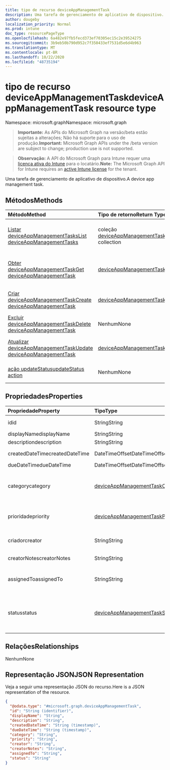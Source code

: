 ```yaml
---
title: tipo de recurso deviceAppManagementTask
description: Uma tarefa de gerenciamento de aplicativo de dispositivo.
author: dougeby
localization_priority: Normal
ms.prod: intune
doc_type: resourcePageType
ms.openlocfilehash: 6a482e97fb5fecd373ef70305ec15c2e39524275
ms.sourcegitcommit: 3b9eb50b790d952c7f350433ef7531d5e6d4b963
ms.translationtype: MT
ms.contentlocale: pt-BR
ms.lasthandoff: 10/22/2020
ms.locfileid: "48735194"
---
```

# <a name="deviceappmanagementtask-resource-type"></a><span data-ttu-id="41015-103">tipo de recurso deviceAppManagementTask</span><span class="sxs-lookup"><span data-stu-id="41015-103">deviceAppManagementTask resource type</span></span>

<span data-ttu-id="41015-104">Namespace: microsoft.graph</span><span class="sxs-lookup"><span data-stu-id="41015-104">Namespace: microsoft.graph</span></span>

> <span data-ttu-id="41015-105">**Importante:** As APIs do Microsoft Graph na versão/beta estão sujeitas a alterações; Não há suporte para o uso de produção.</span><span class="sxs-lookup"><span data-stu-id="41015-105">**Important:** Microsoft Graph APIs under the /beta version are subject to change; production use is not supported.</span></span>

> <span data-ttu-id="41015-106">**Observação:** A API do Microsoft Graph para Intune requer uma [licença ativa do Intune](https://go.microsoft.com/fwlink/?linkid=839381) para o locatário.</span><span class="sxs-lookup"><span data-stu-id="41015-106">**Note:** The Microsoft Graph API for Intune requires an [active Intune license](https://go.microsoft.com/fwlink/?linkid=839381) for the tenant.</span></span>

<span data-ttu-id="41015-107">Uma tarefa de gerenciamento de aplicativo de dispositivo.</span><span class="sxs-lookup"><span data-stu-id="41015-107">A device app management task.</span></span>

## <a name="methods"></a><span data-ttu-id="41015-108">Métodos</span><span class="sxs-lookup"><span data-stu-id="41015-108">Methods</span></span>
|<span data-ttu-id="41015-109">Método</span><span class="sxs-lookup"><span data-stu-id="41015-109">Method</span></span>|<span data-ttu-id="41015-110">Tipo de retorno</span><span class="sxs-lookup"><span data-stu-id="41015-110">Return Type</span></span>|<span data-ttu-id="41015-111">Descrição</span><span class="sxs-lookup"><span data-stu-id="41015-111">Description</span></span>|
|:---|:---|:---|
|[<span data-ttu-id="41015-112">Listar deviceAppManagementTasks</span><span class="sxs-lookup"><span data-stu-id="41015-112">List deviceAppManagementTasks</span></span>](../api/intune-partnerintegration-deviceappmanagementtask-list.md)|<span data-ttu-id="41015-113">coleção [deviceAppManagementTask](../resources/intune-partnerintegration-deviceappmanagementtask.md)</span><span class="sxs-lookup"><span data-stu-id="41015-113">[deviceAppManagementTask](../resources/intune-partnerintegration-deviceappmanagementtask.md) collection</span></span>|<span data-ttu-id="41015-114">Listar Propriedades e relações dos objetos [deviceAppManagementTask](../resources/intune-partnerintegration-deviceappmanagementtask.md) .</span><span class="sxs-lookup"><span data-stu-id="41015-114">List properties and relationships of the [deviceAppManagementTask](../resources/intune-partnerintegration-deviceappmanagementtask.md) objects.</span></span>|
|[<span data-ttu-id="41015-115">Obter deviceAppManagementTask</span><span class="sxs-lookup"><span data-stu-id="41015-115">Get deviceAppManagementTask</span></span>](../api/intune-partnerintegration-deviceappmanagementtask-get.md)|[<span data-ttu-id="41015-116">deviceAppManagementTask</span><span class="sxs-lookup"><span data-stu-id="41015-116">deviceAppManagementTask</span></span>](../resources/intune-partnerintegration-deviceappmanagementtask.md)|<span data-ttu-id="41015-117">Leia as propriedades e as relações do objeto [deviceAppManagementTask](../resources/intune-partnerintegration-deviceappmanagementtask.md) .</span><span class="sxs-lookup"><span data-stu-id="41015-117">Read properties and relationships of the [deviceAppManagementTask](../resources/intune-partnerintegration-deviceappmanagementtask.md) object.</span></span>|
|[<span data-ttu-id="41015-118">Criar deviceAppManagementTask</span><span class="sxs-lookup"><span data-stu-id="41015-118">Create deviceAppManagementTask</span></span>](../api/intune-partnerintegration-deviceappmanagementtask-create.md)|[<span data-ttu-id="41015-119">deviceAppManagementTask</span><span class="sxs-lookup"><span data-stu-id="41015-119">deviceAppManagementTask</span></span>](../resources/intune-partnerintegration-deviceappmanagementtask.md)|<span data-ttu-id="41015-120">Criar um novo objeto [deviceAppManagementTask](../resources/intune-partnerintegration-deviceappmanagementtask.md) .</span><span class="sxs-lookup"><span data-stu-id="41015-120">Create a new [deviceAppManagementTask](../resources/intune-partnerintegration-deviceappmanagementtask.md) object.</span></span>|
|[<span data-ttu-id="41015-121">Excluir deviceAppManagementTask</span><span class="sxs-lookup"><span data-stu-id="41015-121">Delete deviceAppManagementTask</span></span>](../api/intune-partnerintegration-deviceappmanagementtask-delete.md)|<span data-ttu-id="41015-122">Nenhum</span><span class="sxs-lookup"><span data-stu-id="41015-122">None</span></span>|<span data-ttu-id="41015-123">Exclui [deviceAppManagementTask](../resources/intune-partnerintegration-deviceappmanagementtask.md).</span><span class="sxs-lookup"><span data-stu-id="41015-123">Deletes a [deviceAppManagementTask](../resources/intune-partnerintegration-deviceappmanagementtask.md).</span></span>|
|[<span data-ttu-id="41015-124">Atualizar deviceAppManagementTask</span><span class="sxs-lookup"><span data-stu-id="41015-124">Update deviceAppManagementTask</span></span>](../api/intune-partnerintegration-deviceappmanagementtask-update.md)|[<span data-ttu-id="41015-125">deviceAppManagementTask</span><span class="sxs-lookup"><span data-stu-id="41015-125">deviceAppManagementTask</span></span>](../resources/intune-partnerintegration-deviceappmanagementtask.md)|<span data-ttu-id="41015-126">Atualiza as propriedades de um objeto [deviceAppManagementTask](../resources/intune-partnerintegration-deviceappmanagementtask.md) .</span><span class="sxs-lookup"><span data-stu-id="41015-126">Update the properties of a [deviceAppManagementTask](../resources/intune-partnerintegration-deviceappmanagementtask.md) object.</span></span>|
|[<span data-ttu-id="41015-127">ação updateStatus</span><span class="sxs-lookup"><span data-stu-id="41015-127">updateStatus action</span></span>](../api/intune-partnerintegration-deviceappmanagementtask-updatestatus.md)|<span data-ttu-id="41015-128">Nenhum</span><span class="sxs-lookup"><span data-stu-id="41015-128">None</span></span>|<span data-ttu-id="41015-129">Definir o status da tarefa e anexar uma anotação.</span><span class="sxs-lookup"><span data-stu-id="41015-129">Set the task's status and attach a note.</span></span>|

## <a name="properties"></a><span data-ttu-id="41015-130">Propriedades</span><span class="sxs-lookup"><span data-stu-id="41015-130">Properties</span></span>
|<span data-ttu-id="41015-131">Propriedade</span><span class="sxs-lookup"><span data-stu-id="41015-131">Property</span></span>|<span data-ttu-id="41015-132">Tipo</span><span class="sxs-lookup"><span data-stu-id="41015-132">Type</span></span>|<span data-ttu-id="41015-133">Descrição</span><span class="sxs-lookup"><span data-stu-id="41015-133">Description</span></span>|
|:---|:---|:---|
|<span data-ttu-id="41015-134">id</span><span class="sxs-lookup"><span data-stu-id="41015-134">id</span></span>|<span data-ttu-id="41015-135">String</span><span class="sxs-lookup"><span data-stu-id="41015-135">String</span></span>|<span data-ttu-id="41015-136">A chave da entidade.</span><span class="sxs-lookup"><span data-stu-id="41015-136">The entity key.</span></span>|
|<span data-ttu-id="41015-137">displayName</span><span class="sxs-lookup"><span data-stu-id="41015-137">displayName</span></span>|<span data-ttu-id="41015-138">String</span><span class="sxs-lookup"><span data-stu-id="41015-138">String</span></span>|<span data-ttu-id="41015-139">O nome.</span><span class="sxs-lookup"><span data-stu-id="41015-139">The name.</span></span>|
|<span data-ttu-id="41015-140">description</span><span class="sxs-lookup"><span data-stu-id="41015-140">description</span></span>|<span data-ttu-id="41015-141">String</span><span class="sxs-lookup"><span data-stu-id="41015-141">String</span></span>|<span data-ttu-id="41015-142">A descrição.</span><span class="sxs-lookup"><span data-stu-id="41015-142">The description.</span></span>|
|<span data-ttu-id="41015-143">createdDateTime</span><span class="sxs-lookup"><span data-stu-id="41015-143">createdDateTime</span></span>|<span data-ttu-id="41015-144">DateTimeOffset</span><span class="sxs-lookup"><span data-stu-id="41015-144">DateTimeOffset</span></span>|<span data-ttu-id="41015-145">A data de criação.</span><span class="sxs-lookup"><span data-stu-id="41015-145">The created date.</span></span>|
|<span data-ttu-id="41015-146">dueDateTime</span><span class="sxs-lookup"><span data-stu-id="41015-146">dueDateTime</span></span>|<span data-ttu-id="41015-147">DateTimeOffset</span><span class="sxs-lookup"><span data-stu-id="41015-147">DateTimeOffset</span></span>|<span data-ttu-id="41015-148">A data de conclusão.</span><span class="sxs-lookup"><span data-stu-id="41015-148">The due date.</span></span>|
|<span data-ttu-id="41015-149">category</span><span class="sxs-lookup"><span data-stu-id="41015-149">category</span></span>|[<span data-ttu-id="41015-150">deviceAppManagementTaskCategory</span><span class="sxs-lookup"><span data-stu-id="41015-150">deviceAppManagementTaskCategory</span></span>](../resources/intune-partnerintegration-deviceappmanagementtaskcategory.md)|<span data-ttu-id="41015-151">A categoria.</span><span class="sxs-lookup"><span data-stu-id="41015-151">The category.</span></span> <span data-ttu-id="41015-152">Os valores possíveis são: `unknown` e `advancedThreatProtection`.</span><span class="sxs-lookup"><span data-stu-id="41015-152">Possible values are: `unknown`, `advancedThreatProtection`.</span></span>|
|<span data-ttu-id="41015-153">prioridade</span><span class="sxs-lookup"><span data-stu-id="41015-153">priority</span></span>|[<span data-ttu-id="41015-154">deviceAppManagementTaskPriority</span><span class="sxs-lookup"><span data-stu-id="41015-154">deviceAppManagementTaskPriority</span></span>](../resources/intune-partnerintegration-deviceappmanagementtaskpriority.md)|<span data-ttu-id="41015-155">A prioridade.</span><span class="sxs-lookup"><span data-stu-id="41015-155">The priority.</span></span> <span data-ttu-id="41015-156">Os valores possíveis são: `none`, `high`, `low`.</span><span class="sxs-lookup"><span data-stu-id="41015-156">Possible values are: `none`, `high`, `low`.</span></span>|
|<span data-ttu-id="41015-157">criador</span><span class="sxs-lookup"><span data-stu-id="41015-157">creator</span></span>|<span data-ttu-id="41015-158">String</span><span class="sxs-lookup"><span data-stu-id="41015-158">String</span></span>|<span data-ttu-id="41015-159">O endereço de email do criador.</span><span class="sxs-lookup"><span data-stu-id="41015-159">The email address of the creator.</span></span>|
|<span data-ttu-id="41015-160">creatorNotes</span><span class="sxs-lookup"><span data-stu-id="41015-160">creatorNotes</span></span>|<span data-ttu-id="41015-161">String</span><span class="sxs-lookup"><span data-stu-id="41015-161">String</span></span>|<span data-ttu-id="41015-162">Observações do criador.</span><span class="sxs-lookup"><span data-stu-id="41015-162">Notes from the creator.</span></span>|
|<span data-ttu-id="41015-163">assignedTo</span><span class="sxs-lookup"><span data-stu-id="41015-163">assignedTo</span></span>|<span data-ttu-id="41015-164">String</span><span class="sxs-lookup"><span data-stu-id="41015-164">String</span></span>|<span data-ttu-id="41015-165">O nome ou email do administrador ao qual esta tarefa é atribuída.</span><span class="sxs-lookup"><span data-stu-id="41015-165">The name or email of the admin this task is assigned to.</span></span>|
|<span data-ttu-id="41015-166">status</span><span class="sxs-lookup"><span data-stu-id="41015-166">status</span></span>|[<span data-ttu-id="41015-167">deviceAppManagementTaskStatus</span><span class="sxs-lookup"><span data-stu-id="41015-167">deviceAppManagementTaskStatus</span></span>](../resources/intune-partnerintegration-deviceappmanagementtaskstatus.md)|<span data-ttu-id="41015-168">O status.</span><span class="sxs-lookup"><span data-stu-id="41015-168">The status.</span></span> <span data-ttu-id="41015-169">Os valores possíveis são: `unknown`, `pending`, `active`, `completed`, `rejected`.</span><span class="sxs-lookup"><span data-stu-id="41015-169">Possible values are: `unknown`, `pending`, `active`, `completed`, `rejected`.</span></span>|

## <a name="relationships"></a><span data-ttu-id="41015-170">Relações</span><span class="sxs-lookup"><span data-stu-id="41015-170">Relationships</span></span>
<span data-ttu-id="41015-171">Nenhum</span><span class="sxs-lookup"><span data-stu-id="41015-171">None</span></span>

## <a name="json-representation"></a><span data-ttu-id="41015-172">Representação JSON</span><span class="sxs-lookup"><span data-stu-id="41015-172">JSON Representation</span></span>
<span data-ttu-id="41015-173">Veja a seguir uma representação JSON do recurso.</span><span class="sxs-lookup"><span data-stu-id="41015-173">Here is a JSON representation of the resource.</span></span>
<!-- {
  "blockType": "resource",
  "keyProperty": "id",
  "@odata.type": "microsoft.graph.deviceAppManagementTask"
}
-->
``` json
{
  "@odata.type": "#microsoft.graph.deviceAppManagementTask",
  "id": "String (identifier)",
  "displayName": "String",
  "description": "String",
  "createdDateTime": "String (timestamp)",
  "dueDateTime": "String (timestamp)",
  "category": "String",
  "priority": "String",
  "creator": "String",
  "creatorNotes": "String",
  "assignedTo": "String",
  "status": "String"
}
```





